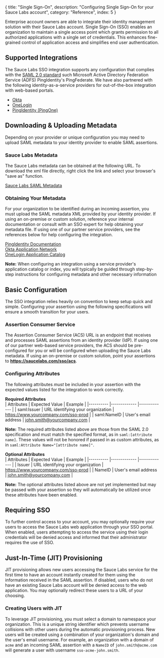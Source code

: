 {
  title: "Single Sign-On",
  description: "Configuring Single Sign-On for your Sauce Labs account",
  category: "Reference",
  index: 5
}

Enterprise account owners are able to integrate their identity management solution with their Sauce Labs account. Single Sign-On (SSO) enables an organization to maintain a single access point which grants permission to all authorized applications with a single set of credentials. This enhances fine-grained control of application access and simplifies end user authentication. 

## Supported Integrations
The Sauce Labs SSO integration supports any configuration that complies with the [SAML 2.0 standard](http://en.wikipedia.org/wiki/SAML_2.0) such Microsoft Active Directory Federation Service (ADFS) PingIdentity's PingFederate. We have also partnered with the following identity-as-a-service providers for out-of-the-box integration with web-based portals. 

* [Okta](https://www.okta.com/product/identity-management/single-sign-on.html)
* [OneLogin](https://www.onelogin.com/product/sso)
* [PingIdentity (PingOne)](https://www.pingidentity.com/en/products/capabilities/sso-federated-identity.html)

## Downloading & Uploading Metadata
Depending on your provider or unique configuration you may need to upload SAML metadata to your identity provider to enable SAML assertions. 

### Sauce Labs Metadata
The Sauce Labs metadata can be obtained at the following URL. To download the xml file directly, right click the link and select your browser's "save as" function.  

[Sauce Labs SAML Metadata](https://saucelabs.com/sso/metadata)

### Obtaining Your Metadata
For your organization to be identified during an incoming assertion, you must upload the SAML metadata XML provided by your identity provider. If using an on-premise or custom solution, reference your internal documentation or consult with an SSO expert for help obtaining your metadata file. If using one of our partner service providers, see the references below for help configuring the integration.  

[PingIdentity Documentation](http://documentation.pingidentity.com/pingone/employeeSsoAdminGuide/#enableAppWithoutURL.html)  
[Okta Application Network](https://dev-989235-admin.oktapreview.com/admin/apps/add-app)  
[OneLogin Application Catalog](https://app.onelogin.com/apps/find)  

**Note:** When configuring an integration using a service provider's application catalog or index, you will typically be guided through step-by-step instructions for configuring metadata and other necessary information

## Basic Configuration
The SSO integration relies heavily on convention to keep setup quick and simple. Configuring your assertion using the following specifications will ensure a smooth transition for your users.

### Assertion Consumer Service
The Assertion Consumer Service (ACS) URL is an endpoint that receives and processes SAML assertions from an identity provider (IdP). If using one of our partner web-based service providers, the ACS should be pre-configured for you or will be configured when uploading the Sauce Labs metadata. If using an on-premise or custom solution, point your assertions to **https://saucelabs.com/sso/acs**.

### Configuring Attributes
The following attributes *must* be included in your assertion with the expected values listed for the integration to work correctly.

**Required Attributes**  
| Attributes 	| Expected Value 	| Example    |
|----------	|-------------	|-------------    |
| saml:Issuer 	| URL identifying your organization 	| https://www.yourcompany.com/sso-prod  |
| saml:NameID 	| User's email address 	| john.smith@yourcompany.com |

**Note:** The required attributes listed above are those from the SAML 2.0 specification and must match the specified format, as in `saml:[attribute name]`. These values will not be honored if passed in as custom attributes, as in `saml:Attribute Name="[attribute name]"`.

**Optional Attributes**  
| Attributes 	| Expected Value 	| Example    |
|----------	|-------------	|-------------    |
| Issuer 	| URL identifying your organization 	| https://www.yourcompany.com/sso-prod  |
| NameID 	| User's email address 	| john.smith@yourcompany.com |

**Note:** The optional attributes listed above are not yet implemented but may be passed with your assertion so they will automatically be utilized once these attributes have been enabled.

## Requiring SSO
To further control access to your account, you may optionally require your users to access the Sauce Labs web application through your SSO portal. When enabled, users attempting to access the service using their login credentials will be denied access and informed that their administrator requires the use of SSO.

## Just-In-Time (JIT) Provisioning
JIT provisioning allows new users accessing the Sauce Labs service for the first time to have an account instantly created for them using the information received in the SAML assertion. If disabled, users who do not have an existing Sauce Labs account will be denied access to the web application. You may optionally redirect these users to a URL of your choosing.

### Creating Users with JIT
To leverage JIT provisioning, you must select a domain to namespace your organization. This is a unique string identifier which prevents username collisions with other users during the automatic provisioning process. New users will be created using a combination of your organization's domain and the user's email username. For example, an organization with a domain of `acme` and an incoming SAML assertion with a `NameID` of `john.smith@acme.com` will generate a user with username `sso-acme-john.smith`. 
